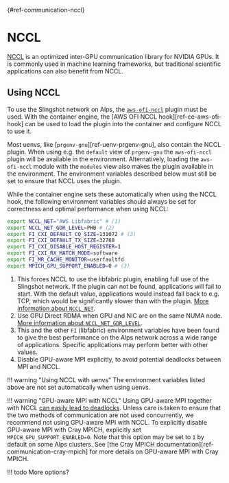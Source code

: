 [](){#ref-communication-nccl}
# NCCL

[NCCL](https://developer.nvidia.com/nccl) is an optimized inter-GPU communication library for NVIDIA GPUs.
It is commonly used in machine learning frameworks, but traditional scientific applications can also benefit from NCCL.

## Using NCCL

To use the Slingshot network on Alps, the [`aws-ofi-nccl`](https://github.com/aws/aws-ofi-nccl) plugin must be used.
With the container engine, the [AWS OFI NCCL hook][ref-ce-aws-ofi-hook] can be used to load the plugin into the container and configure NCCL to use it.

Most uenvs, like [`prgenv-gnu`][ref-uenv-prgenv-gnu], also contain the NCCL plugin.
When using e.g. the `default` view of `prgenv-gnu` the `aws-ofi-nccl` plugin will be available in the environment.
Alternatively, loading the `aws-ofi-nccl` module with the `modules` view also makes the plugin available in the environment.
The environment variables described below must still be set to ensure that NCCL uses the plugin.

While the container engine sets these automatically when using the NCCL hook, the following environment variables should always be set for correctness and optimal performance when using NCCL:

```bash
export NCCL_NET="AWS Libfabric" # (1)
export NCCL_NET_GDR_LEVEL=PHB # (2)
export FI_CXI_DEFAULT_CQ_SIZE=131072 # (3)
export FI_CXI_DEFAULT_TX_SIZE=32768
export FI_CXI_DISABLE_HOST_REGISTER=1
export FI_CXI_RX_MATCH_MODE=software
export FI_MR_CACHE_MONITOR=userfaultfd
export MPICH_GPU_SUPPORT_ENABLED=0 # (3)
```

1. This forces NCCL to use the libfabric plugin, enabling full use of the Slingshot network. If the plugin can not be found, applications will fail to start. With the default value, applications would instead fall back to e.g. TCP, which would be significantly slower than with the plugin. [More information about `NCCL_NET`](https://docs.nvidia.com/deeplearning/nccl/user-guide/docs/env.html#nccl-net).
2. Use GPU Direct RDMA when GPU and NIC are on the same NUMA node. [More information about `NCCL_NET_GDR_LEVEL`](https://docs.nvidia.com/deeplearning/nccl/user-guide/docs/env.html#nccl-net-gdr-level-formerly-nccl-ib-gdr-level).
3. This and the other `FI` (libfabric) environment variables have been found to give the best performance on the Alps network across a wide range of applications. Specific applications may perform better with other values.
4. Disable GPU-aware MPI explicitly, to avoid potential deadlocks between MPI and NCCL.

!!! warning "Using NCCL with uenvs"
    The environment variables listed above are not set automatically when using uenvs.

!!! warning "GPU-aware MPI with NCCL"
    Using GPU-aware MPI together with NCCL [can easily lead to deadlocks](https://docs.nvidia.com/deeplearning/nccl/user-guide/docs/mpi.html#inter-gpu-communication-with-cuda-aware-mpi).
    Unless care is taken to ensure that the two methods of communication are not used concurrently, we recommend not using GPU-aware MPI with NCCL.
    To explicitly disable GPU-aware MPI with Cray MPICH, explicitly set `MPICH_GPU_SUPPORT_ENABLED=0`.
    Note that this option may be set to `1` by default on some Alps clusters.
    See [the Cray MPICH documentation][ref-communication-cray-mpich] for more details on GPU-aware MPI with Cray MPICH.

!!! todo
    More options?
